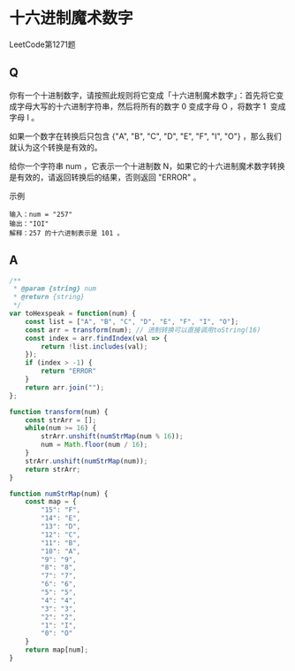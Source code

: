 # 十六进制魔术数字
LeetCode第1271题

## Q
你有一个十进制数字，请按照此规则将它变成「十六进制魔术数字」：首先将它变成字母大写的十六进制字符串，然后将所有的数字 0 变成字母 O ，将数字 1  变成字母 I 。

如果一个数字在转换后只包含 {"A", "B", "C", "D", "E", "F", "I", "O"} ，那么我们就认为这个转换是有效的。

给你一个字符串 num ，它表示一个十进制数 N，如果它的十六进制魔术数字转换是有效的，请返回转换后的结果，否则返回 "ERROR" 。

示例
```
输入：num = "257"
输出："IOI"
解释：257 的十六进制表示是 101 。
```

## A
```javascript
/**
 * @param {string} num
 * @return {string}
 */
var toHexspeak = function(num) {
    const list = ["A", "B", "C", "D", "E", "F", "I", "O"];
    const arr = transform(num); // 进制转换可以直接调用toString(16)
    const index = arr.findIndex(val => {
        return !list.includes(val);
    });
    if (index > -1) {
        return "ERROR"
    }
    return arr.join("");
};

function transform(num) {
    const strArr = [];
    while(num >= 16) {
        strArr.unshift(numStrMap(num % 16));
        num = Math.floor(num / 16);
    }
    strArr.unshift(numStrMap(num));
    return strArr;
}

function numStrMap(num) {
    const map = {
        "15": "F",
        "14": "E",
        "13": "D",
        "12": "C",
        "11": "B",
        "10": "A",
        "9": "9",
        "8": "8",
        "7": "7",
        "6": "6",
        "5": "5",
        "4": "4",
        "3": "3",
        "2": "2",
        "1": "I",
        "0": "O"
    }
    return map[num];
}
```